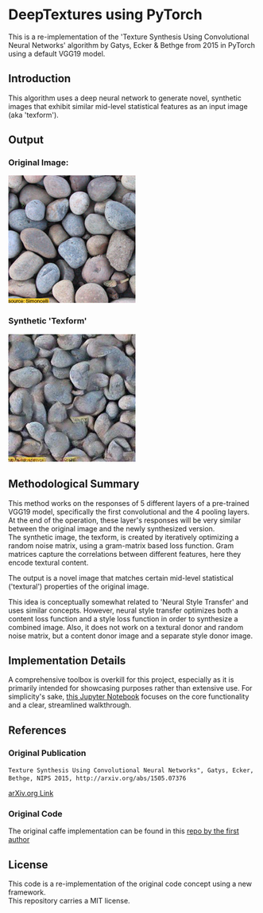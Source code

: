 # DeepTextures using PyTorch

This is a re-implementation of the 'Texture Synthesis Using Convolutional Neural Networks' algorithm by Gatys, Ecker & Bethge from 2015 in PyTorch using a default VGG19 model.

## Introduction

This algorithm uses a deep neural network to generate novel, synthetic images that exhibit similar mid-level statistical features as an input image (aka 'texform').

## Output

### Original Image:

![pebbles.jpg](pebbles.jpg)

### Synthetic 'Texform'

![pebbles_synth.jpg](pebbles_synth.jpg)

## Methodological Summary

This method works on the responses of 5 different layers of a pre-trained VGG19 model, specifically the first convolutional and the 4 pooling layers.  
At the end of the operation, these layer's responses will be very similar between the original image and the newly synthesized version.  
The synthetic image, the texform, is created by iteratively optimizing a random noise matrix, using a gram-matrix based loss function.
Gram matrices capture the correlations between different features, here they encode textural content.

The output is a novel image that matches certain mid-level statistical ('textural') properties of the original image.

This idea is conceptually somewhat related to 'Neural Style Transfer' and uses similar concepts.
However, neural style transfer optimizes both a content loss function and a style loss function in order to synthesize a combined image.
Also, it does not work on a textural donor and random noise matrix, but a content donor image and a separate style donor image.

## Implementation Details

A comprehensive toolbox is overkill for this project, especially as it is primarily intended for showcasing purposes rather than extensive use.
For simplicity's sake, [this Jupyter Notebook](DeepTextures.ipynb) focuses on the core functionality and a clear, streamlined walkthrough.

## References

### Original Publication

```plain
Texture Synthesis Using Convolutional Neural Networks", Gatys, Ecker, Bethge, NIPS 2015, http://arxiv.org/abs/1505.07376
```

[arXiv.org Link](http://arxiv.org/abs/1505.07376)

### Original Code

The original caffe implementation can be found in this [repo by the first author](https://github.com/leongatys/DeepTextures)

## License

This code is a re-implementation of the original code concept using a new framework.  
This repository carries a MIT license.
